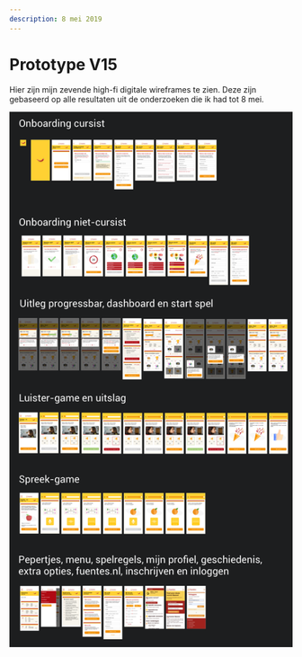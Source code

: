 ```yaml
---
description: 8 mei 2019
---
```


# Prototype V15

Hier zijn mijn zevende high-fi digitale wireframes te zien. Deze zijn gebaseerd op alle resultaten uit de onderzoeken die ik had tot 8 mei.

![](../.gitbook/assets/schermafbeelding-2019-05-18-om-20.44.10.png)

